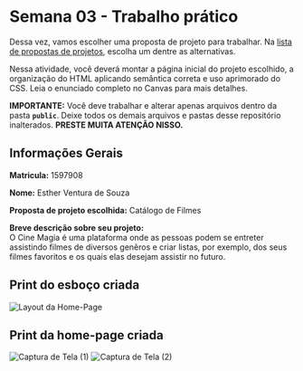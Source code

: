 # Semana 03 - Trabalho prático

Dessa vez, vamos escolher uma proposta de projeto para trabalhar. Na [lista de propostas de projetos](propostas-projetos.md), escolha um dentre as alternativas.

Nessa atividade, você deverá montar a página inicial do projeto escolhido, a organização do HTML aplicando semântica correta e uso aprimorado do CSS. Leia o enunciado completo no Canvas para mais detalhes.

**IMPORTANTE:** Você deve trabalhar e alterar apenas arquivos dentro da pasta **`public`**. Deixe todos os demais arquivos e pastas desse repositório inalterados. **PRESTE MUITA ATENÇÃO NISSO.**

## Informações Gerais

**Matricula:** 1597908   

**Nome:** Esther Ventura de Souza                                                              

**Proposta de projeto escolhida:** Catálogo de Filmes   

**Breve descrição sobre seu projeto:**                                                                                                              
 O Cine Magia é uma plataforma onde as pessoas podem se entreter assistindo filmes de diversos genêros e criar listas, por exemplo, dos seus filmes favoritos e os quais elas desejam assistir no futuro.  


## Print do esboço criada



![Layout da Home-Page](https://github.com/user-attachments/assets/eb8272a5-1bb6-4bfc-bf8d-2afcf056a11b)

## Print da home-page criada

![Captura de Tela (1)](https://github.com/user-attachments/assets/cefd0b61-d803-4e8e-b19d-c4b6194b27af)
![Captura de Tela (2)](https://github.com/user-attachments/assets/e5d67f8e-3b78-49f2-83ec-42ad660de99b)

